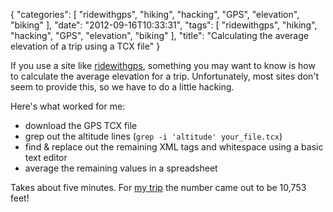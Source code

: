 {
    "categories": [
        "ridewithgps", 
        "hiking", 
        "hacking", 
        "GPS", 
        "elevation", 
        "biking"
    ], 
    "date": "2012-09-16T10:33:31", 
    "tags": [
        "ridewithgps", 
        "hiking", 
        "hacking", 
        "GPS", 
        "elevation", 
        "biking"
    ], 
    "title": "Calculating the average elevation of a trip using a TCX file"
}

If you use a site like [ridewithgps][1], something you may want to know is how to calculate the average elevation for a trip. Unfortunately, most sites don't seem to provide this, so we have to do a little hacking. 

Here's what worked for me:

 - download the GPS TCX file
 - grep out the altitude lines (`grep -i 'altitude' your_file.tcx`)
 - find & replace out the remaining XML tags and whitespace using a basic text editor
 - average the remaining values in a spreadsheet

Takes about five minutes. For [my trip][2] the number came out to be 10,753 feet!

[1]: http://ridewithgps.com
[2]: http://ridewithgps.com/routes/1701701